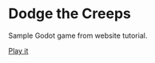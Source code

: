 # Dodge the Creeps

Sample Godot game from website tutorial.

[Play it](https://alanleite.github.io/study-godot-dodge_the_creeps/)